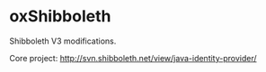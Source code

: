 # oxShibboleth
Shibboleth V3 modifications.

Core project: http://svn.shibboleth.net/view/java-identity-provider/

